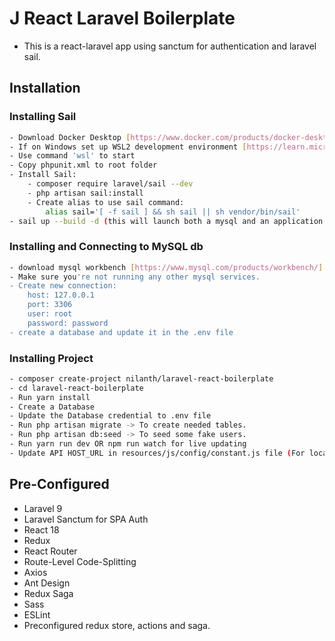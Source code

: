 
# J React Laravel Boilerplate
- This is a react-laravel app using sanctum for authentication and laravel sail.

## Installation
### Installing Sail
```bash
- Download Docker Desktop [https://www.docker.com/products/docker-desktop/]
- If on Windows set up WSL2 development environment [https://learn.microsoft.com/en-us/windows/wsl/setup/environment?source=recommendations]
- Use command 'wsl' to start
- Copy phpunit.xml to root folder
- Install Sail:
    - composer require laravel/sail --dev
    - php artisan sail:install
    - Create alias to use sail command:
        alias sail='[ -f sail ] && sh sail || sh vendor/bin/sail'
- sail up --build -d (this will launch both a mysql and an application docker container to host the Laravel API and the MySql db)
```

### Installing and Connecting to MySQL db
```bash
- download mysql workbench [https://www.mysql.com/products/workbench/]
- Make sure you're not running any other mysql services.
- Create new connection:
    host: 127.0.0.1
    port: 3306
    user: root
    password: password
- create a database and update it in the .env file
```
### Installing Project
```bash
- composer create-project nilanth/laravel-react-boilerplate
- cd laravel-react-boilerplate
- Run yarn install
- Create a Database
- Update the Database credential to .env file
- Run php artisan migrate -> To create needed tables.
- Run php artisan db:seed -> To seed some fake users.
- Run yarn run dev OR npm run watch for live updating
- Update API HOST_URL in resources/js/config/constant.js file (For local development change it to 'api')
```


## Pre-Configured
- Laravel 9
- Laravel Sanctum for SPA Auth
- React 18
- Redux
- React Router
- Route-Level Code-Splitting
- Axios
- Ant Design
- Redux Saga
- Sass
- ESLint
- Preconfigured redux store, actions and saga.
